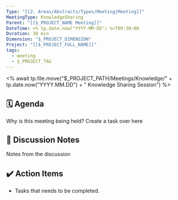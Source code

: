 ```yaml
---
Type: "[[2. Areas/Abstracts/Types/Meeting|Meeting]]"
MeetingType: KnowledgeSharing
Parent: "[[$_PROJECT_NAME Meeting]]"
DateTime: <% tp.date.now("YYYY-MM-DD") %>T09:30:00
Duration: 30 min
Dimension: "$_PROJECT_DIMENSION"
Project: "[[$_PROJECT_FULL_NAME]]"
tags:
  - meeting
  - $_PROJECT_TAG
---
```

<% await tp.file.move("$_PROJECT_PATH/Meetings/Knowledge/" + tp.date.now("YYYY.MM.DD") + " Knowledge Sharing Session") %>

## 🗓️ Agenda  

Why is this meeting being held? Create a task over here   
  
## 📝 Discussion Notes  

Notes from the discussion  
  
## ✔️ Action Items  

- Tasks that needs to be completed.

